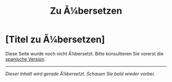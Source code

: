 ﻿---
title: [Zu Ã¼bersetzen]
---

<!-- TODO: translation missing - German version -->

# [Titel zu Ã¼bersetzen]

Diese Seite wurde noch nicht Ã¼bersetzt. Bitte konsultieren Sie vorerst die [spanische Version](/es/mitos-fetichismo).

---

*Dieser Inhalt wird gerade Ã¼bersetzt. Schauen Sie bald wieder vorbei.*
